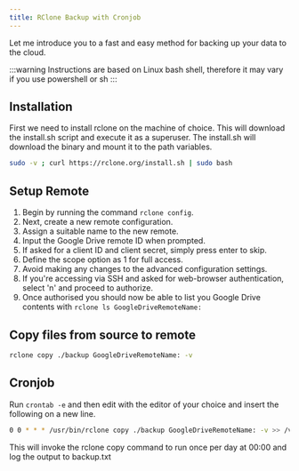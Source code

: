 ```yaml
---
title: RClone Backup with Cronjob
---
```



Let me introduce you to a fast and easy method for backing up your data to the cloud. 

:::warning
Instructions are based on Linux bash shell, therefore it may vary if you use powershell or sh
:::

## Installation

First we need to install rclone on the machine of choice. This will download the install.sh script and execute it as a superuser. The install.sh will download the binary and mount it to the path variables.
```bash
sudo -v ; curl https://rclone.org/install.sh | sudo bash
```

## Setup Remote

1. Begin by running the command `rclone config`.
2. Next, create a new remote configuration.
3. Assign a suitable name to the new remote.
4. Input the Google Drive remote ID when prompted.
5. If asked for a client ID and client secret, simply press enter to skip.
6. Define the scope option as 1 for full access.
7. Avoid making any changes to the advanced configuration settings.
8. If you're accessing via SSH and asked for web-browser authentication, select 'n' and proceed to authorize.
9. Once authorised you should now be able to list you Google Drive contents with `rclone ls GoogleDriveRemoteName:`

## Copy files from source to remote

```bash
rclone copy ./backup GoogleDriveRemoteName: -v
```

## Cronjob

Run ```crontab -e``` and then edit with the editor of your choice and insert the following on a new line.

```bash
0 0 * * * /usr/bin/rclone copy ./backup GoogleDriveRemoteName: -v >> /var/log/backup.txt 2>&1
```

This will invoke the rclone copy command to run once per day at 00:00 and log the output to backup.txt 

